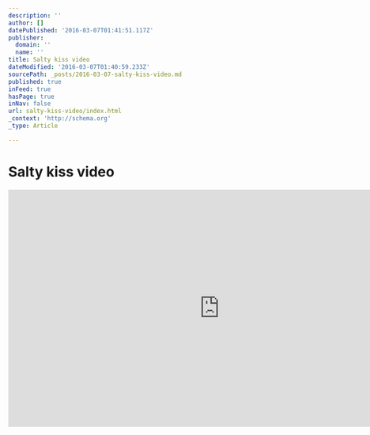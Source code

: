 ```yaml
---
description: ''
author: []
datePublished: '2016-03-07T01:41:51.117Z'
publisher:
  domain: ''
  name: ''
title: Salty kiss video
dateModified: '2016-03-07T01:40:59.233Z'
sourcePath: _posts/2016-03-07-salty-kiss-video.md
published: true
inFeed: true
hasPage: true
inNav: false
url: salty-kiss-video/index.html
_context: 'http://schema.org'
_type: Article

---
```

# Salty kiss video

<iframe src="https://cdn.embedly.com/widgets/media.html?src=https%3A%2F%2Fwww.youtube.com%2Fembed%2FMXk9myQfy-Q%3Ffeature%3Doembed&amp;url=https%3A%2F%2Fwww.youtube.com%2Fwatch%3Fv%3DMXk9myQfy-Q&amp;image=https%3A%2F%2Fi.ytimg.com%2Fvi%2FMXk9myQfy-Q%2Fhqdefault.jpg&amp;key=b7d04c9b404c499eba89ee7072e1c4f7&amp;type=text%2Fhtml&amp;schema=youtube" width="854" height="480" scrolling="no" frameborder="0" allowfullscreen="allowfullscreen" style=""></iframe>